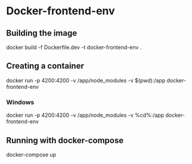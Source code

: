 # Docker-frontend-env

## Building the image

docker build -f Dockerfile.dev -t docker-frontend-env .

## Creating a container

docker run -p 4200:4200 -v /app/node_modules -v $(pwd):/app docker-frontend-env

### Windows

docker run -p 4200:4200 -v /app/node_modules -v %cd%:/app docker-frontend-env

## Running with docker-compose

docker-compose up
